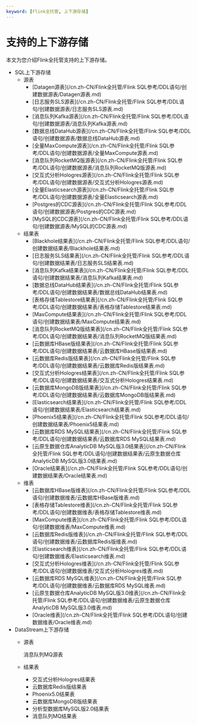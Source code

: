 ```yaml
---
keyword: [Flink全托管, 上下游存储]
---
```


# 支持的上下游存储

本文为您介绍Flink全托管支持的上下游存储。

-   SQL上下游存储
    -   源表
        -   [Datagen源表](/cn.zh-CN/Flink全托管/Flink SQL参考/DDL语句/创建数据源表/Datagen源表.md)
        -   [日志服务SLS源表](/cn.zh-CN/Flink全托管/Flink SQL参考/DDL语句/创建数据源表/日志服务SLS源表.md)
        -   [消息队列Kafka源表](/cn.zh-CN/Flink全托管/Flink SQL参考/DDL语句/创建数据源表/消息队列Kafka源表.md)
        -   [数据总线DataHub源表](/cn.zh-CN/Flink全托管/Flink SQL参考/DDL语句/创建数据源表/数据总线DataHub源表.md)
        -   [全量MaxCompute源表](/cn.zh-CN/Flink全托管/Flink SQL参考/DDL语句/创建数据源表/全量MaxCompute源表.md)
        -   [消息队列RocketMQ版源表](/cn.zh-CN/Flink全托管/Flink SQL参考/DDL语句/创建数据源表/消息队列RocketMQ版源表.md)
        -   [交互式分析Hologres源表](/cn.zh-CN/Flink全托管/Flink SQL参考/DDL语句/创建数据源表/交互式分析Hologres源表.md)
        -   [全量Elasticsearch源表](/cn.zh-CN/Flink全托管/Flink SQL参考/DDL语句/创建数据源表/全量Elasticsearch源表.md)
        -   [Postgres的CDC源表](/cn.zh-CN/Flink全托管/Flink SQL参考/DDL语句/创建数据源表/Postgres的CDC源表.md)
        -   [MySQL的CDC源表](/cn.zh-CN/Flink全托管/Flink SQL参考/DDL语句/创建数据源表/MySQL的CDC源表.md)
    -   结果表
        -   [Blackhole结果表](/cn.zh-CN/Flink全托管/Flink SQL参考/DDL语句/创建数据结果表/Blackhole结果表.md)
        -   [日志服务SLS结果表](/cn.zh-CN/Flink全托管/Flink SQL参考/DDL语句/创建数据结果表/日志服务SLS结果表.md)
        -   [消息队列Kafka结果表](/cn.zh-CN/Flink全托管/Flink SQL参考/DDL语句/创建数据结果表/消息队列Kafka结果表.md)
        -   [数据总线DataHub结果表](/cn.zh-CN/Flink全托管/Flink SQL参考/DDL语句/创建数据结果表/数据总线DataHub结果表.md)
        -   [表格存储Tablestore结果表](/cn.zh-CN/Flink全托管/Flink SQL参考/DDL语句/创建数据结果表/表格存储Tablestore结果表.md)
        -   [MaxCompute结果表](/cn.zh-CN/Flink全托管/Flink SQL参考/DDL语句/创建数据结果表/MaxCompute结果表.md)
        -   [消息队列RocketMQ版结果表](/cn.zh-CN/Flink全托管/Flink SQL参考/DDL语句/创建数据结果表/消息队列RocketMQ版结果表.md)
        -   [云数据库HBase版结果表](/cn.zh-CN/Flink全托管/Flink SQL参考/DDL语句/创建数据结果表/云数据库HBase版结果表.md)
        -   [云数据库Redis版结果表](/cn.zh-CN/Flink全托管/Flink SQL参考/DDL语句/创建数据结果表/云数据库Redis版结果表.md)
        -   [交互式分析Hologres结果表](/cn.zh-CN/Flink全托管/Flink SQL参考/DDL语句/创建数据结果表/交互式分析Hologres结果表.md)
        -   [云数据库MongoDB版结果表](/cn.zh-CN/Flink全托管/Flink SQL参考/DDL语句/创建数据结果表/云数据库MongoDB版结果表.md)
        -   [Elasticsearch结果表](/cn.zh-CN/Flink全托管/Flink SQL参考/DDL语句/创建数据结果表/Elasticsearch结果表.md)
        -   [Phoenix5结果表](/cn.zh-CN/Flink全托管/Flink SQL参考/DDL语句/创建数据结果表/Phoenix5结果表.md)
        -   [云数据库RDS MySQL结果表](/cn.zh-CN/Flink全托管/Flink SQL参考/DDL语句/创建数据结果表/云数据库RDS MySQL结果表.md)
        -   [云原生数据仓库AnalyticDB MySQL版3.0结果表](/cn.zh-CN/Flink全托管/Flink SQL参考/DDL语句/创建数据结果表/云原生数据仓库AnalyticDB MySQL版3.0结果表.md)
        -   [Oracle结果表](/cn.zh-CN/Flink全托管/Flink SQL参考/DDL语句/创建数据结果表/Oracle结果表.md)
    -   维表
        -   [云数据库HBase版维表](/cn.zh-CN/Flink全托管/Flink SQL参考/DDL语句/创建数据维表/云数据库HBase版维表.md)
        -   [表格存储Tablestore维表](/cn.zh-CN/Flink全托管/Flink SQL参考/DDL语句/创建数据维表/表格存储Tablestore维表.md)
        -   [MaxCompute维表](/cn.zh-CN/Flink全托管/Flink SQL参考/DDL语句/创建数据维表/MaxCompute维表.md)
        -   [云数据库Redis版维表](/cn.zh-CN/Flink全托管/Flink SQL参考/DDL语句/创建数据维表/云数据库Redis版维表.md)
        -   [Elasticsearch维表](/cn.zh-CN/Flink全托管/Flink SQL参考/DDL语句/创建数据维表/Elasticsearch维表.md)
        -   [交互式分析Hologres维表](/cn.zh-CN/Flink全托管/Flink SQL参考/DDL语句/创建数据维表/交互式分析Hologres维表.md)
        -   [云数据库RDS MySQL维表](/cn.zh-CN/Flink全托管/Flink SQL参考/DDL语句/创建数据维表/云数据库RDS MySQL维表.md)
        -   [云原生数据仓库AnalyticDB MySQL版3.0维表](/cn.zh-CN/Flink全托管/Flink SQL参考/DDL语句/创建数据维表/云原生数据仓库AnalyticDB MySQL版3.0维表.md)
        -   [Oracle维表](/cn.zh-CN/Flink全托管/Flink SQL参考/DDL语句/创建数据维表/Oracle维表.md)
-   DataStream上下游存储
    -   源表

        消息队列MQ源表

    -   结果表
        -   交互式分析Hologres结果表
        -   云数据库Redis版结果表
        -   Phoenix5.0结果表
        -   云数据库MongoDB版结果表
        -   分析型数据库MySQL版2.0结果表
        -   消息队列MQ结果表

